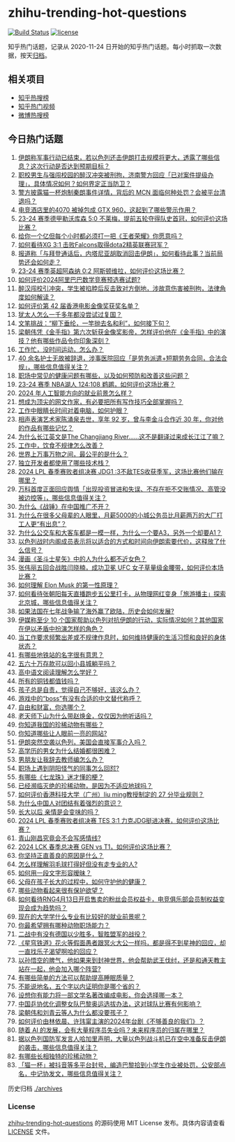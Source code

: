 # zhihu-trending-hot-questions

[![Build Status](https://github.com/justjavac/zhihu-trending-hot-questions/workflows/ci/badge.svg?branch=master)](https://github.com/justjavac/zhihu-trending-hot-questions/actions)
[![license](https://img.shields.io/github/license/justjavac/zhihu-trending-hot-questions)](https://github.com/justjavac/zhihu-trending-hot-questions/blob/master/LICENSE)

知乎热门话题，记录从 2020-11-24
日开始的知乎热门话题。每小时抓取一次数据，按天[归档](./archives)。

## 相关项目

- [知乎热搜榜](https://github.com/justjavac/zhihu-trending-top-search)
- [知乎热门视频](https://github.com/justjavac/zhihu-trending-hot-video)
- [微博热搜榜](https://github.com/justjavac/weibo-trending-hot-search)

## 今日热门话题

<!-- BEGIN -->
<!-- 最后更新时间 Mon Apr 15 2024 10:58:32 GMT+0800 (China Standard Time) -->

1. [伊朗称军事行动已结束，若以色列还击伊朗打击规模将更大，透露了哪些信息？这次行动是否达到预期目标？](https://www.zhihu.com/question/652916024)
1. [职校男生与强闯校园的醉汉冲突被刑拘，济南警方回应「已对案件提级办理」，具体情况如何？如何界定正当防卫？](https://www.zhihu.com/question/652886282)
1. [警方披露猫一杯炮制秦朗事件详情，背后的 MCN 面临何种处罚？会被平台清退吗？](https://www.zhihu.com/question/652898930)
1. [电竞酒店里的4070 被掉包成 GTX 960，这起到了哪些警示作用？](https://www.zhihu.com/question/652676058)
1. [23-24 赛季德甲勒沃库森 5:0 不莱梅，提前五轮夺得队史首冠，如何评价这场比赛？](https://www.zhihu.com/question/652946080)
1. [给你一个亿但每个小时都必须打一把《王者荣耀》你愿意吗？](https://www.zhihu.com/question/647123784)
1. [如何看待XG 3:1 击败Falcons取得dota2精英联赛冠军？](https://www.zhihu.com/question/652952150)
1. [报道称「与拜登通话后，内塔尼亚胡取消回击伊朗」，如何看待此事？当前局势还会如何走？](https://www.zhihu.com/question/652982641)
1. [23-24 赛季英超阿森纳 0:2 阿斯顿维拉，如何评价这场比赛？](https://www.zhihu.com/question/652946072)
1. [如何评价2024阿里巴巴数学竞赛预选赛试题?](https://www.zhihu.com/question/652949289)
1. [醉汉闯校引冲突，学生被掐脖后反击致对方倒地，涉故意伤害被刑拘，法律角度如何解读？](https://www.zhihu.com/question/652898956)
1. [如何评价第 42 届香港电影金像奖获奖名单？](https://www.zhihu.com/question/652927734)
1. [犹太人怎么一千多年都没尝试过复国？](https://www.zhihu.com/question/629173093)
1. [文笔挑战：“柳下垂纶，一竿抛去名和利”，如何接下句？](https://www.zhihu.com/question/652873783)
1. [梁朝伟凭《金手指》第六次斩获金像奖影帝，怎样评价他在《金手指》中的演技？他有哪些作品令你印象深刻？](https://www.zhihu.com/question/652978526)
1. [工作忙，没时间运动，怎么办？](https://www.zhihu.com/question/652958536)
1. [40 余名护士无故被辞退，涉事医院回应「是劳务派遣+短期劳务合同，合法合规」，哪些信息值得关注？](https://www.zhihu.com/question/652921643)
1. [职场中常见的健康问题有哪些，以及如何预防和改善这些问题？](https://www.zhihu.com/question/652913858)
1. [23-24 赛季 NBA湖人 124:108 鹈鹕，如何评价这场比赛？](https://www.zhihu.com/question/652951442)
1. [2024 年人工智能方向的就业前景怎么样？](https://www.zhihu.com/question/651409226)
1. [想成为顶尖的网文作家，有必要把所有写作技巧全部掌握吗？](https://www.zhihu.com/question/649468913)
1. [工作中眼睛长时间对着电脑，如何护眼？](https://www.zhihu.com/question/652958789)
1. [相声表演艺术家陈涌泉去世，享年 92 岁，曾与李金斗合作近 30 年，你对他的作品有哪些记忆？](https://www.zhihu.com/question/652918317)
1. [为什么长江英文是The Changjiang River……这不是翻译过来成长江江了嘛？](https://www.zhihu.com/question/631002890)
1. [工作中，饮食不规律怎么改善？](https://www.zhihu.com/question/652958647)
1. [世界上万事万物之间，最公平的是什么？](https://www.zhihu.com/question/652683624)
1. [独立开发者都使用了哪些技术栈？](https://www.zhihu.com/question/582771512)
1. [2024 LPL 春季赛败者组决赛 JDG1 :3不敌TES收获季军，这场比赛他们输在哪里？](https://www.zhihu.com/question/652937402)
1. [万科首度正面回应舆情「出现投资冒进和失误、不存在拒不交账情况、高管没被边控等」，哪些信息值得关注？](https://www.zhihu.com/question/652940580)
1. [为什么《战锤》在中国推广不开？](https://www.zhihu.com/question/299006388)
1. [为什么在很多父母辈的人眼里，月薪5000的小城公务员比月薪两万的大厂打工人更“有出息”？](https://www.zhihu.com/question/652468831)
1. [为什么公交车和大客车都是一模一样，为什么一个要A3，另外一个却要A1？](https://www.zhihu.com/question/636182102)
1. [以色列战时内阁成员表示将以适合的方式和时间向伊朗索要代价，这释放了什么信号？](https://www.zhihu.com/question/652940611)
1. [漫画《圣斗士星矢》中的人为什么都不近女色？](https://www.zhihu.com/question/652840314)
1. [张伟丽五回合战胜闫晓楠，成功卫冕 UFC 女子草量级金腰带，如何评价本场比赛？](https://www.zhihu.com/question/652905050)
1. [如何理解 Elon Musk 的第一性原理？](https://www.zhihu.com/question/64080129)
1. [如何看待张朝阳每天直播跑步五公里打卡，从物理网红变身「旅游播主」探索北京城，哪些信息值得关注？](https://www.zhihu.com/question/652837081)
1. [如果法国在七年战争输了海外赢了欧陆，历史会如何发展?](https://www.zhihu.com/question/648545556)
1. [伊媒称至少 10 个国家帮助以色列对抗伊朗的行动，实际情况如何？其他国家在伊以矛盾中扮演怎样的角色？](https://www.zhihu.com/question/652923182)
1. [当工作要求频繁出差或不规律作息时，如何维持健康的生活习惯和良好的身体状态？](https://www.zhihu.com/question/652876178)
1. [有哪些地铁站的名字很有意思？](https://www.zhihu.com/question/648235423)
1. [五六十万存款可以回小县城躺平吗？](https://www.zhihu.com/question/652529386)
1. [高中语文阅读理解怎么学好？](https://www.zhihu.com/question/652814416)
1. [所有的铜钱都值钱吗？](https://www.zhihu.com/question/599342906)
1. [孩子总是自责，觉得自己不够好，该这么办？](https://www.zhihu.com/question/652942569)
1. [游戏中的“boss”有没有合适的中文替代称呼？](https://www.zhihu.com/question/581944030)
1. [自由和财富，你选哪个？](https://www.zhihu.com/question/644589066)
1. [老天师下山为什么带赵焕金，仅仅因为他听话吗？](https://www.zhihu.com/question/297063475)
1. [你知道我国的珍稀动物有哪些？](https://www.zhihu.com/question/652642250)
1. [你知道哪些让人眼前一亮的网站?](https://www.zhihu.com/question/298275659)
1. [伊朗突然空袭以色列，美国会直接军事介入吗？](https://www.zhihu.com/question/652882153)
1. [高学历的男女为什么结婚都很困难？](https://www.zhihu.com/question/652926816)
1. [男朋友让我辞去教师编怎么办？](https://www.zhihu.com/question/650869569)
1. [职场上遇到阴阳怪气的同事怎么回怼?](https://www.zhihu.com/question/652885254)
1. [有哪些《七龙珠》迷才懂的梗？](https://www.zhihu.com/question/359074125)
1. [已经濒临灭绝的珍稀动物，是因为不适应地球吗？](https://www.zhihu.com/question/652814709)
1. [如何评价香港科技大学（广州）liu ming教授制定的 27 分毕业规则？](https://www.zhihu.com/question/652503025)
1. [为什么中国人对团结有着强烈的意识？](https://www.zhihu.com/question/640100999)
1. [长大以后 亲情是会变味的吗？](https://www.zhihu.com/question/433548514)
1. [2024 LPL 春季赛败者组决赛 TES 3:1 力克JDG挺进决赛，如何评价这场比赛？](https://www.zhihu.com/question/652919267)
1. [青山刚昌究竟会不会写感情线?](https://www.zhihu.com/question/616604368)
1. [2024 LCK 春季总决赛 GEN vs T1，如何评价这场比赛？](https://www.zhihu.com/question/652915807)
1. [你坚持正直善良的原因是什么？](https://www.zhihu.com/question/350276012)
1. [怎么样理解羽毛球打得好但没有走专业的人?](https://www.zhihu.com/question/651684669)
1. [如何用一段文字形容暧昧？](https://www.zhihu.com/question/649720590)
1. [父母在孩子长大的过程中，如何守护他的健康？](https://www.zhihu.com/question/652801776)
1. [哪些动物看起来很有保护欲望？](https://www.zhihu.com/question/652914454)
1. [如何看待RNG4月13日开启售卖的粉丝会员权益卡，电竞俱乐部会员制权益变现会成为趋势吗？](https://www.zhihu.com/question/652837025)
1. [现在的大学学什么专业有比较好的就业前景呢？](https://www.zhihu.com/question/580780947)
1. [你最希望拥有哪种动物职场能力？](https://www.zhihu.com/question/652803080)
1. [二战中有没有德国以少胜多，智胜盟军的战役？](https://www.zhihu.com/question/32193373)
1. [《星穹铁道》花火等假面愚者跟冥火大公一样吗，都是得不到星神的回应，却一直找乐子渴望啊哈的回应？](https://www.zhihu.com/question/652805230)
1. [以孙悟空的脾气，他如果来到封神世界，他会帮助武王伐纣，还是和通天教主站在一起，他会加入哪个阵营?](https://www.zhihu.com/question/651828802)
1. [有哪些简单的方法可以帮助提高睡眠质量？](https://www.zhihu.com/question/652913928)
1. [不能说地名，五个字以内证明你是哪个省的？](https://www.zhihu.com/question/652754513)
1. [设想你有能力将一部文学名著改编成电影，你会选择哪一本？](https://www.zhihu.com/question/652524787)
1. [中国乒协优化调整女队巴黎奥运选拔办法，这对球队比赛有何影响？](https://www.zhihu.com/question/652805097)
1. [梁朝伟和刘青云等人为什么都没要孩子？](https://www.zhihu.com/question/37183254)
1. [如何评价由林依晨、许玮甯主演的2024年台剧《不够善良的我们》？](https://www.zhihu.com/question/651525858)
1. [随着 AI 的发展，会有大量程序员失业吗？未来程序员的归属在哪里？](https://www.zhihu.com/question/652005915)
1. [据以色列国防军发言人哈加里声明，大量以色列战斗机已在空中准备反击伊朗的袭击，哪些信息值得关注？](https://www.zhihu.com/question/652882143)
1. [有哪些长相独特的珍稀动物？](https://www.zhihu.com/question/652851264)
1. [「猫一杯」被抖音等多平台封号，编造巴黎拾到小学生作业被处罚，公安部点名，中记协发文，哪些信息值得关注？](https://www.zhihu.com/question/652840437)

<!-- END -->

历史归档 [./archives](./archives)

### License

[zhihu-trending-hot-questions](https://github.com/justjavac/zhihu-trending-hot-questions)
的源码使用 MIT License 发布。具体内容请查看 [LICENSE](./LICENSE) 文件。
